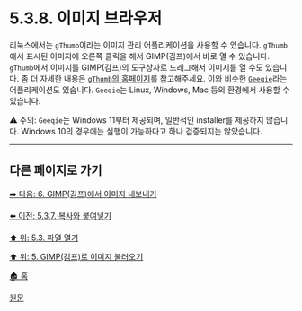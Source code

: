 # 5.3.8. 이미지 브라우저
리눅스에서는 `gThumb`이라는 이미지 관리 어플리케이션을 사용할 수 있습니다. `gThumb`에서 표시된 이미지에 오른쪽 클릭을 해서 GIMP(김프)에서 바로 열 수 있습니다. `gThumb`에서 이미지를 GIMP(김프)의 도구상자로 드래그해서 이미지를 열 수도 있습니다. 좀 더 자세한 내용은 [`gThumb`의 홈페이지](https://wiki.gnome.org/Apps/Gthumb)를 참고해주세요. 이와 비슷한 [`Geeqie`](https://www.geeqie.org/)라는 어플리케이션도 있습니다. `Geeqie`는 Linux, Windows, Mac 등의 환경에서 사용할 수 있습니다.

⚠️ 주의: `Geeqie`는 Windows 11부터 제공되며, 일반적인 installer를 제공하지 않습니다. Windows 10의 경우에는 실행이 가능하다고 하나 검증되지는 않았습니다.

***

## 다른 페이지로 가기

[➡️ 다음: 6. GIMP(김프)에서 이미지 내보내기](./06-00-getting-images-out-of-gimp.md)

[⬅️ 이전: 5.3.7. 복사와 붙여넣기](./05-03-07-copy-and-paste.md)

[⬆️ 위: 5.3. 파열 열기](./05-03-00-opening-files.md)

[⬆️ 위: 5. GIMP(김프)로 이미지 불러오기](./05-00-getting-images-into-gimp.md)

[🏠 홈](./00-home.md)

[원문](https://docs.gimp.org/2.10/ko/gimp-using-image-browser.html)
